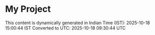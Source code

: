 # My Project

This content is dynamically generated in Indian Time (IST): 2025-10-18 15:00:44 IST
Converted to UTC: 2025-10-18 09:30:44 UTC
